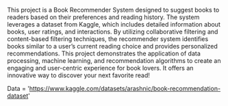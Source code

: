 This project is a Book Recommender System designed to suggest books to readers based on their preferences and reading history. The system leverages a dataset from Kaggle, which includes detailed information about books, user ratings, and interactions. By utilizing collaborative filtering and content-based filtering techniques, the recommender system identifies books similar to a user’s current reading choice and provides personalized recommendations. This project demonstrates the application of data processing, machine learning, and recommendation algorithms to create an engaging and user-centric experience for book lovers. It offers an innovative way to discover your next favorite read!

Data = 'https://www.kaggle.com/datasets/arashnic/book-recommendation-dataset'
